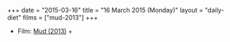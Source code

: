 +++
date = "2015-03-16"
title = "16 March 2015 (Monday)"
layout = "daily-diet"
films = ["mud-2013"]
+++


* Film: [Mud (2013)](/films/mud-2013) +